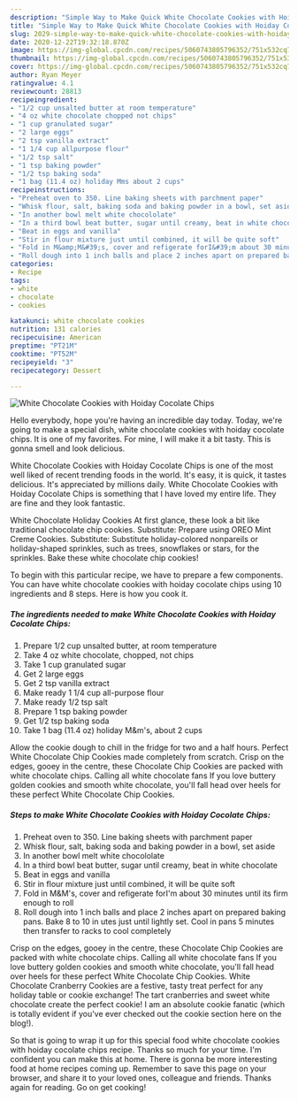 ```yaml
---
description: "Simple Way to Make Quick White Chocolate Cookies with Hoiday Cocolate Chips"
title: "Simple Way to Make Quick White Chocolate Cookies with Hoiday Cocolate Chips"
slug: 2029-simple-way-to-make-quick-white-chocolate-cookies-with-hoiday-cocolate-chips
date: 2020-12-22T19:32:18.870Z
image: https://img-global.cpcdn.com/recipes/5060743805796352/751x532cq70/white-chocolate-cookies-with-hoiday-cocolate-chips-recipe-main-photo.jpg
thumbnail: https://img-global.cpcdn.com/recipes/5060743805796352/751x532cq70/white-chocolate-cookies-with-hoiday-cocolate-chips-recipe-main-photo.jpg
cover: https://img-global.cpcdn.com/recipes/5060743805796352/751x532cq70/white-chocolate-cookies-with-hoiday-cocolate-chips-recipe-main-photo.jpg
author: Ryan Meyer
ratingvalue: 4.1
reviewcount: 28813
recipeingredient:
- "1/2 cup unsalted butter at room temperature"
- "4 oz white chocolate chopped not chips"
- "1 cup granulated sugar"
- "2 large eggs"
- "2 tsp vanilla extract"
- "1 1/4 cup allpurpose flour"
- "1/2 tsp salt"
- "1 tsp baking powder"
- "1/2 tsp baking soda"
- "1 bag (11.4 oz) holiday Mms about 2 cups"
recipeinstructions:
- "Preheat oven to 350. Line baking sheets with parchment paper"
- "Whisk flour, salt, baking soda and baking powder in a bowl, set aside"
- "In another bowl melt white chocololate"
- "In a third bowl beat butter, sugar until creamy, beat in white chocolate"
- "Beat in eggs and vanilla"
- "Stir in flour mixture just until combined, it will be quite soft"
- "Fold in M&amp;M&#39;s, cover and refigerate forI&#39;m about 30 minutes until its firm enough to roll"
- "Roll dough into 1 inch balls and place 2 inches apart on prepared baking pans. Bake 8 to 10 in utes just until lightly set. Cool in pans 5 minutes then transfer to racks to cool completely"
categories:
- Recipe
tags:
- white
- chocolate
- cookies

katakunci: white chocolate cookies 
nutrition: 131 calories
recipecuisine: American
preptime: "PT21M"
cooktime: "PT52M"
recipeyield: "3"
recipecategory: Dessert

---
```



![White Chocolate Cookies with Hoiday Cocolate Chips](https://img-global.cpcdn.com/recipes/5060743805796352/751x532cq70/white-chocolate-cookies-with-hoiday-cocolate-chips-recipe-main-photo.jpg)

Hello everybody, hope you're having an incredible day today. Today, we're going to make a special dish, white chocolate cookies with hoiday cocolate chips. It is one of my favorites. For mine, I will make it a bit tasty. This is gonna smell and look delicious.

White Chocolate Cookies with Hoiday Cocolate Chips is one of the most well liked of recent trending foods in the world. It's easy, it is quick, it tastes delicious. It's appreciated by millions daily. White Chocolate Cookies with Hoiday Cocolate Chips is something that I have loved my entire life. They are fine and they look fantastic.

White Chocolate Holiday Cookies At first glance, these look a bit like traditional chocolate chip cookies. Substitute: Prepare using OREO Mint Creme Cookies. Substitute: Substitute holiday-colored nonpareils or holiday-shaped sprinkles, such as trees, snowflakes or stars, for the sprinkles. Bake these white chocolate chip cookies!


To begin with this particular recipe, we have to prepare a few components. You can have white chocolate cookies with hoiday cocolate chips using 10 ingredients and 8 steps. Here is how you cook it.

<!--inarticleads1-->

##### The ingredients needed to make White Chocolate Cookies with Hoiday Cocolate Chips:

1. Prepare 1/2 cup unsalted butter, at room temperature
1. Take 4 oz white chocolate, chopped, not chips
1. Take 1 cup granulated sugar
1. Get 2 large eggs
1. Get 2 tsp vanilla extract
1. Make ready 1 1/4 cup all-purpose flour
1. Make ready 1/2 tsp salt
1. Prepare 1 tsp baking powder
1. Get 1/2 tsp baking soda
1. Take 1 bag (11.4 oz) holiday M&amp;m&#39;s, about 2 cups


Allow the cookie dough to chill in the fridge for two and a half hours. Perfect White Chocolate Chip Cookies made completely from scratch. Crisp on the edges, gooey in the centre, these Chocolate Chip Cookies are packed with white chocolate chips. Calling all white chocolate fans If you love buttery golden cookies and smooth white chocolate, you&#39;ll fall head over heels for these perfect White Chocolate Chip Cookies. 

<!--inarticleads2-->

##### Steps to make White Chocolate Cookies with Hoiday Cocolate Chips:

1. Preheat oven to 350. Line baking sheets with parchment paper
1. Whisk flour, salt, baking soda and baking powder in a bowl, set aside
1. In another bowl melt white chocololate
1. In a third bowl beat butter, sugar until creamy, beat in white chocolate
1. Beat in eggs and vanilla
1. Stir in flour mixture just until combined, it will be quite soft
1. Fold in M&amp;M&#39;s, cover and refigerate forI&#39;m about 30 minutes until its firm enough to roll
1. Roll dough into 1 inch balls and place 2 inches apart on prepared baking pans. Bake 8 to 10 in utes just until lightly set. Cool in pans 5 minutes then transfer to racks to cool completely


Crisp on the edges, gooey in the centre, these Chocolate Chip Cookies are packed with white chocolate chips. Calling all white chocolate fans If you love buttery golden cookies and smooth white chocolate, you&#39;ll fall head over heels for these perfect White Chocolate Chip Cookies. White Chocolate Cranberry Cookies are a festive, tasty treat perfect for any holiday table or cookie exchange! The tart cranberries and sweet white chocolate create the perfect cookie! I am an absolute cookie fanatic (which is totally evident if you&#39;ve ever checked out the cookie section here on the blog!). 

So that is going to wrap it up for this special food white chocolate cookies with hoiday cocolate chips recipe. Thanks so much for your time. I'm confident you can make this at home. There is gonna be more interesting food at home recipes coming up. Remember to save this page on your browser, and share it to your loved ones, colleague and friends. Thanks again for reading. Go on get cooking!
